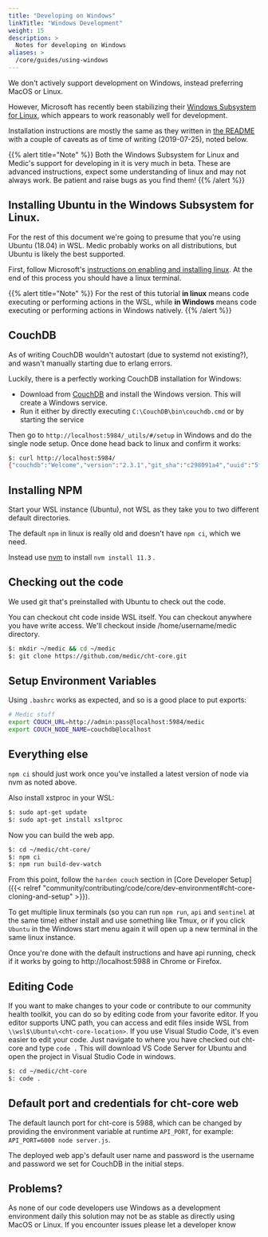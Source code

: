 ```yaml
---
title: "Developing on Windows"
linkTitle: "Windows Development"
weight: 15
description: >
  Notes for developing on Windows
aliases: >
  /core/guides/using-windows
---
```


We don't actively support development on Windows, instead preferring MacOS or Linux.

However, Microsoft has recently been stabilizing their [Windows Subsystem for Linux](https://docs.microsoft.com/en-us/windows/wsl/about), which appears to work reasonably well for development.

Installation instructions are mostly the same as they written in [the README](https://github.com/medic/cht-core/blob/master/README.md) with a couple of caveats as of time of writing (2019-07-25), noted below.

{{% alert title="Note" %}}
Both the Windows Subsystem for Linux and Medic's support for developing in it is very much in beta. These are advanced instructions, expect some understanding of linux and may not always work. Be patient and raise bugs as you find them!
{{% /alert %}}

## Installing Ubuntu in the Windows Subsystem for Linux.

For the rest of this document we're going to presume that you're using Ubuntu (18.04) in WSL. Medic probably works on all distributions, but Ubuntu is likely the best supported.

First, follow Microsoft's [instructions on enabling and installing linux](https://docs.microsoft.com/en-us/windows/wsl/install-win10). At the end of this process you should have a linux terminal.

{{% alert title="Note" %}}
For the rest of this tutorial **in linux** means code executing or performing actions in the WSL, while **in Windows** means code executing or performing actions in Windows natively.
{{% /alert %}}


## CouchDB

As of writing CouchDB wouldn't autostart (due to systemd not existing?), and wasn't manually starting due to erlang errors.

Luckily, there is a perfectly working CouchDB installation for Windows:
 - Download from [CouchDB](https://couchdb.apache.org/#download) and install the Windows version. This will create a Windows service.
 - Run it either by directly executing `C:\CouchDB\bin\couchdb.cmd` or by starting the service

Then go to `http://localhost:5984/_utils/#/setup` in Windows and do the single node setup. Once done head back to linux and confirm it works:

```bash
$: curl http://localhost:5984/
{"couchdb":"Welcome","version":"2.3.1","git_sha":"c298091a4","uuid":"5f60350abaaa11c0131a5630e83ae979","features":["pluggable-storage-engines","scheduler"],"vendor":{"name":"The Apache Software Foundation"}}
```

## Installing NPM
Start your WSL instance (Ubuntu), not WSL as they take you to two different default directories. 

The default `npm` in linux is really old and doesn't have `npm ci`, which we need.

Instead use [nvm](https://github.com/nvm-sh/nvm) to install  `nvm install 11.3` .


## Checking out the code

We used git that's preinstalled with Ubuntu to check out the code.

You can checkout cht code inside WSL itself. You can checkout anywhere you have write access. We'll checkout inside /home/username/medic directory. 

```bash
$: mkdir ~/medic && cd ~/medic
$: git clone https://github.com/medic/cht-core.git
```

## Setup Environment Variables

Using `.bashrc` works as expected, and so is a good place to put exports:

```bash
# Medic stuff
export COUCH_URL=http://admin:pass@localhost:5984/medic
export COUCH_NODE_NAME=couchdb@localhost
```

## Everything else

`npm ci` should just work once you've installed a latest version of node via nvm as noted above.

Also install xstproc in your WSL:
```bash
$: sudo apt-get update
$: sudo apt-get install xsltproc
```

Now you can build the web app. 

```bash
$: cd ~/medic/cht-core/
$: npm ci
$: npm run build-dev-watch
```

From this point, follow the `harden couch` section in [Core Developer Setup]({{< relref "community/contributing/code/core/dev-environment#cht-core-cloning-and-setup" >}}).


To get multiple linux terminals (so you can run `npm run`, `api` and `sentinel` at the same time) either install and use something like Tmux, or if you click `Ubuntu` in the Windows start menu again it will open up a new terminal in the same linux instance.

Once you're done with the default instructions and have api running, check if it works by going to http://localhost:5988 in Chrome or Firefox.

## Editing Code
If you want to make changes to your code or contribute to our community health toolkit, you can do so by editing code from your favorite editor. If you editor supports UNC path, you can access and edit files inside WSL from `\\wsl$\Ubuntu\<cht-core-location>`. If you use Visual Studio Code, it's even easier to edit your code. Just navigate to where you have checked out cht-core and type `code .` This will download VS Code Server for Ubuntu and open the project in Visual Studio Code in windows. 

```bash
$: cd ~/medic/cht-core
$: code .
```

## Default port and credentials for cht-core web
The default launch port for cht-core is 5988, which can be changed by providing the environment variable at runtime `API_PORT`, for example: `API_PORT=6000 node server.js`.

The deployed web app's default user name and password is the username and password we set for CouchDB in the initial steps.

## Problems?
As none of our code developers use Windows as a development environment daily this solution may not be as stable as directly using MacOS or Linux. If you encounter issues please let a developer know

